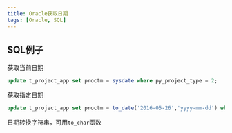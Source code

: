 ```yaml
---
title: Oracle获取日期
tags: [Oracle, SQL]
---
```


## SQL例子

获取当前日期

```sql
update t_project_app set proctm = sysdate where py_project_type = 2;
```

获取指定日期

```sql
update t_project_app set proctm = to_date('2016-05-26','yyyy-mm-dd') where py_project_type = 2;
```

日期转换字符串，可用`to_char`函数